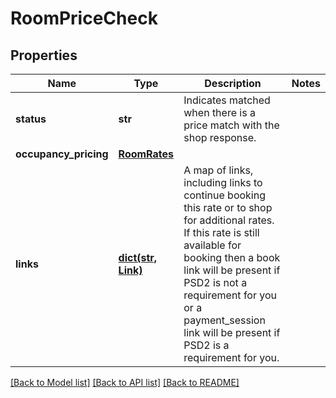 # RoomPriceCheck

## Properties
Name | Type | Description | Notes
------------ | ------------- | ------------- | -------------
**status** | **str** | Indicates matched when there is a price match with the shop response. | 
**occupancy_pricing** | [**RoomRates**](RoomRates.md) |  | 
**links** | [**dict(str, Link)**](Link.md) | A map of links, including links to continue booking this rate or to shop for additional rates.  If this rate is still available for booking then a book link will be present if PSD2 is not a requirement for you or a payment_session link will be present if PSD2 is a requirement for you.  | 

[[Back to Model list]](../README.md#documentation-for-models) [[Back to API list]](../README.md#documentation-for-api-endpoints) [[Back to README]](../README.md)


